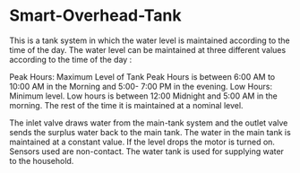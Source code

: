 # Smart-Overhead-Tank

This is a tank system in which the water level is maintained according to the time of the day. The water level can be maintained at three different values according to the time of the day :

Peak Hours: Maximum Level of Tank Peak Hours is between 6:00 AM to 10:00 AM in the Morning and 5:00- 7:00 PM in the evening.
Low Hours: Minimum level. Low hours is between 12:00 Midnight and 5:00 AM in the morning.
The rest of the time it is maintained at a nominal level.

The inlet valve draws water from the main-tank system and the outlet valve sends the surplus water back to the main tank. The water in the main tank is maintained at a constant value. If the level drops the motor is turned on. Sensors used are non-contact. The water tank is used for supplying water to the household.
